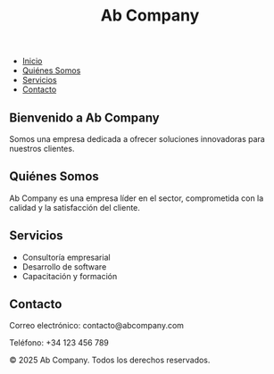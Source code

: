 
<html lang="es">
<head>
<meta charset="UTF-8" />
<meta name="viewport" content="width=device-width, initial-scale=1.0" />

</head>
<body>

<header>
  <h1>Ab Company</h1>
</header>

<nav>
  <ul>
    <li><a href="#inicio">Inicio</a></li>
    <li><a href="#quienes-somos">Quiénes Somos</a></li>
    <li><a href="#servicios">Servicios</a></li>
    <li><a href="#contacto">Contacto</a></li>
  </ul>
</nav>

<main>
  <section id="inicio">
    <h2>Bienvenido a Ab Company</h2>
    <p>Somos una empresa dedicada a ofrecer soluciones innovadoras para nuestros clientes.</p>
  </section>

  <section id="quienes-somos">
    <h2>Quiénes Somos</h2>
    <p>Ab Company es una empresa líder en el sector, comprometida con la calidad y la satisfacción del cliente.</p>
  </section>

  <section id="servicios">
    <h2>Servicios</h2>
    <ul>
      <li>Consultoría empresarial</li>
      <li>Desarrollo de software</li>
      <li>Capacitación y formación</li>
    </ul>
  </section>

  <section id="contacto">
    <h2>Contacto</h2>
    <p>Correo electrónico: contacto@abcompany.com</p>
    <p>Teléfono: +34 123 456 789</p>
  </section>
</main>

<footer>
  &copy; 2025 Ab Company. Todos los derechos reservados.
</footer>

</body>
</html>